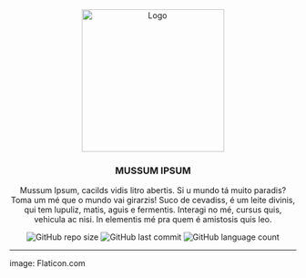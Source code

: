 <div align="center">
  <a href="https://github.com/7ib0r/templates">
    <img src="https://raw.githubusercontent.com/7ib0r/7ib0r/main/repofiles/png/fun.png" alt="Logo" width="250" height="250">
  </a>

  <h3 align="center">MUSSUM IPSUM</h3>

  <p align="center">
    Mussum Ipsum, cacilds vidis litro abertis. Si u mundo tá muito paradis? Toma um mé que o mundo vai girarzis! Suco de cevadiss, é um leite divinis, qui tem lupuliz, matis, aguis e fermentis. Interagi no mé, cursus quis, vehicula ac nisi. In elementis mé pra quem é amistosis quis leo.
  </p>
  
  ![GitHub repo size](https://img.shields.io/github/repo-size/7ib0r/templates) ![GitHub last commit](https://img.shields.io/github/last-commit/7ib0r/templates) ![GitHub language count](https://img.shields.io/github/languages/count/7ib0r/templates)
  
</div>

---

image: Flaticon.com
